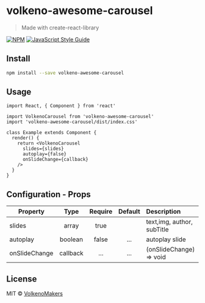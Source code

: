 # volkeno-awesome-carousel

> Made with create-react-library

[![NPM](https://img.shields.io/npm/v/volkeno-awesome-carousel.svg)](https://www.npmjs.com/package/volkeno-awesome-carousel) [![JavaScript Style Guide](https://img.shields.io/badge/code_style-standard-brightgreen.svg)](https://standardjs.com)

## Install

```bash
npm install --save volkeno-awesome-carousel
```

## Usage

```tsx
import React, { Component } from 'react'

import VolkenoCarousel from 'volkeno-awesome-carousel'
import 'volkeno-awesome-carousel/dist/index.css'

class Example extends Component {
  render() {
    return <VolkenoCarousel
      slides={slides}
      autoplay={false}
      onSlideChange={callback}
    />
  }
}
```

## Configuration - Props

| Property                 |   Type   | Require  |  Default | Description                                                                              |
| ------------------------ | :------: | :-----:  | :-------:| :------------------------------------------------------------------------------ |
| slides               | array   |  true    |    |text,img, author, subTitle|
| autoplay                    | boolean   |  false    | ...      |  autoplay slide                                                       |
| onSlideChange                    | callback   |  ...    | ...      |  (onSlideChange) => void                                                       |

## License

MIT © [VolkenoMakers](https://github.com/VolkenoMakers)
